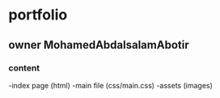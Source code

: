 # portfolio
## owner MohamedAbdalsalamAbotir
### content
-index page (html)
-main file (css/main.css)
-assets (images)
